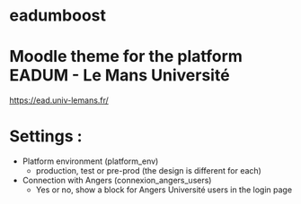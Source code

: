 eadumboost
===========================================


# Moodle theme for the platform EADUM - Le Mans Université
https://ead.univ-lemans.fr/


# Settings :
- Platform environment (platform_env)
    * production, test or pre-prod (the design is different for each)
- Connection with Angers (connexion_angers_users)
    * Yes or no, show a block for Angers Université users in the login page